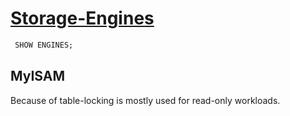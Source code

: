 # [Storage-Engines](https://dev.mysql.com/doc/refman/8.0/en/storage-engines.html)

```sql
 SHOW ENGINES;
 ```
 
 ## MyISAM
 
 Because of table-locking is mostly used for read-only workloads.
